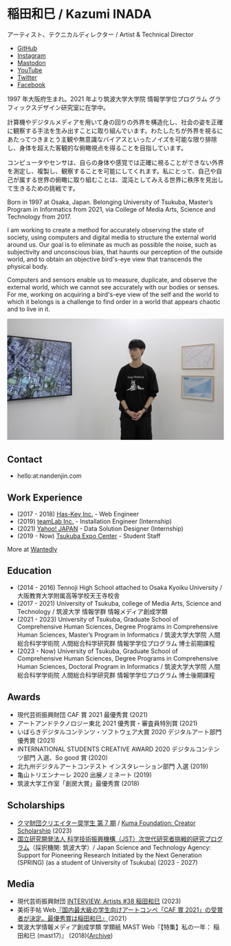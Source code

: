 # 稲田和巳 / Kazumi INADA

アーティスト、テクニカルディレクター / Artist & Technical Director

- <a href="https://github.com" target="_blank" rel="me noreferrer noopener">GitHub</a>
- <a href="https://instagram.com/nandenjin" target="_blank" rel="me noreferrer noopener">Instagram</a>
- <a href="https://mstdn.jp/@kzmi" target="_blank" rel="me noreferrer noopener">Mastodon</a>
- <a href="https://youtube.com/@KazumiInada" target="_blank" rel="me noreferrer noopener">YouTube</a>
- <a href="https://twitter.com/nandenjin" target="_blank" rel="me noreferrer noopener">Twitter</a>
- <a href="https://facebook.com/nandenjin" target="_blank" rel="me noreferrer noopener">Facebook</a>

1997 年大阪府生まれ。2021 年より筑波大学大学院 情報学学位プログラム グラフィックスデザイン研究室に在学中。

計算機やデジタルメディアを用いて身の回りの外界を構造化し、社会の姿を正確に観察する手法を生み出すことに取り組んでいます。わたしたちが外界を視るにあたってつきまとう主観や無意識なバイアスといったノイズを可能な限り排除し、身体を超えた客観的な俯瞰視点を得ることを目指しています。

コンピュータやセンサは、自らの身体や感覚では正確に視ることができない外界を測定し、複製し、観察することを可能にしてくれます。私にとって、自己や自己が属する世界の俯瞰に取り組むことは、混沌としてみえる世界に秩序を見出して生きるための挑戦です。

Born in 1997 at Osaka, Japan. Belonging University of Tsukuba, Master’s Program in Informatics from 2021, via College of Media Arts, Science and Technology from 2017.

I am working to create a method for accurately observing the state of society, using computers and digital media to structure the external world around us. Our goal is to eliminate as much as possible the noise, such as subjectivity and unconscious bias, that haunts our perception of the outside world, and to obtain an objective bird's-eye view that transcends the physical body.

Computers and sensors enable us to measure, duplicate, and observe the external world, which we cannot see accurately with our bodies or senses. For me, working on acquiring a bird's-eye view of the self and the world to which it belongs is a challenge to find order in a world that appears chaotic and to live in it.

[![](/assets/events/caf-ushio/interview_0.jpg)](https://www.youtube.com/watch?v=Aa8_Xgpr9vo)

## Contact

- hello:at:nandenjin.com

## Work Experience

- (2017 - 2018) [Has-Key Inc.](https://www.has-key.org/) - Web Engineer
- (2019) [teamLab Inc.](https://www.teamlab.art/) - Installation Engineer (Internship)
- (2021) [Yahoo! JAPAN](https://about.yahoo.co.jp) - Data Solution Designer (Internship)
- (2019 - Now) [Tsukuba Expo Center](https://www.expocenter.or.jp/) - Student Staff

More at [Wantedly](https://www.wantedly.com/id/kzmi)

## Education

- (2014 - 2016) Tennoji High School attached to Osaka Kyoiku University / 大阪教育大学附属高等学校天王寺校舎
- (2017 - 2021) University of Tsukuba, college of Media Arts, Science and Technology / 筑波大学 情報学群 情報メディア創成学類
- (2021 - 2023) University of Tsukuba, Graduate School of Comprehensive Human Sciences, Degree Programs in Comprehensive Human Sciences, Master’s Program in Informatics / 筑波大学大学院 人間総合科学学術院 人間総合科学研究群 情報学学位プログラム 博士前期課程
- (2023 - Now) University of Tsukuba, Graduate School of Comprehensive Human Sciences, Degree Programs in Comprehensive Human Sciences, Doctoral Program in Informatics / 筑波大学大学院 人間総合科学学術院 人間総合科学研究群 情報学学位プログラム 博士後期課程

## Awards

- 現代芸術振興財団 CAF 賞 2021 最優秀賞 (2021)
- アートアンドテクノロジー東北 2021 優秀賞・審査員特別賞 (2021)
- いばらきデジタルコンテンツ・ソフトウェア大賞 2020 デジタルアート部門 優秀賞 (2021)
- INTERNATIONAL STUDENTS CREATIVE AWARD 2020 デジタルコンテンツ部門 入選、So good 賞 (2020)
- 北九州デジタルアートコンテスト インスタレーション部門 入選 (2019)
- 亀山トリエンナーレ 2020 出展ノミネート (2019)
- 筑波大学工作室「創房大賞」最優秀賞 (2018)

## Scholarships

- [クマ財団クリエイター奨学生 第 7 期](https://kuma-foundation.org/student/kazumi-inada/) / [Kuma Foundation: Creator Scholarship](https://kuma-foundation.org/student/kazumi-inada/) (2023)
- [国立研究開発法人 科学技術振興機構（JST）次世代研究者挑戦的研究プログラム](https://www.jst.go.jp/jisedai/)（採択機関: 筑波大学）/ Japan Science and Technology Agency: Support for Pioneering Research Initiated by the Next Generation (SPRING) (as a student of University of Tsukuba) (2023 - 2027)

## Media

- 現代芸術振興財団 [INTERVIEW: Artists #38 稲田和巳](https://gendai-art.org/interviews/artists_kazumiinada/) (2023)
- 美術手帖 Web[『国内最大級の学生向けアートコンペ「CAF 賞 2021」の受賞者が決定。最優秀賞は稲田和巳』](https://bijutsutecho.com/magazine/news/promotion/24852)（2021）
- 筑波大学情報メディア創成学類 学類紙 MAST Web『【特集】私の一年： 稲田和巳 (mast17)』 (2018)([Archive](https://web.archive.org/web/20210227074936/https://magazine.mast.tsukuba.ac.jp/archives/3682))

<!-- WIP/Update required

## Skills & Tools

### Keywords

- Fabrication ものづくり
- Visual design, photography ビジュアルデザイン、写真
- Tech prototyping プロトタイピング
- Web development ウェブ開発
- Stage production ステージ演出
- Promotion プロモーション

### Coding

- Web frontend
  - HTML, JavaScript, TypeScript
  - WebGL via THREE.js
  - Sass, SCSS, Stylus
- Web backend
  - PHP, Wordpress
  - Node.js
  - Apache, Nginx
- Electron
- C, C++

See also: [GitHub](https://github.com/nandenjin)

### Software tools

- Adobe Creative Cloud (Illustrator. Photoshop, Premiere Pro, XD, Indesign)
- Autodesk Fusion 360

### Fabrication & Hardware

- 3D print (FDM), Laser
- Arduino, Raspberry Pi
- Electronics

### Others

- Stage Lighting, DMX, Art-Net

-->
